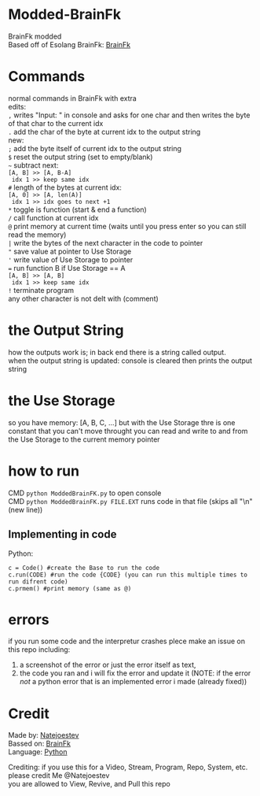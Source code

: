   
# Modded-BrainFk
BrainFk modded  
Based off of Esolang BrainFk: [BrainFk](https://esolangs.org/wiki/Brainfuck)  
  
# Commands
normal commands in BrainFk with extra  
edits:  
`,` writes "Input: " in console and asks for one char and then writes the byte of that char to the current idx  
`.` add the char of the byte at current idx to the output string  
new:  
`;` add the byte itself of current idx to the output string  
`$` reset the output string (set to empty/blank)  
`~` subtract next:  
`[A, B] >> [A, B-A]`  
` idx 1 >> keep same idx`  
`#` length of the bytes at current idx:  
`[A, 0] >> [A, len(A)]`  
` idx 1 >> idx goes to next +1`  
`*` toggle is function (start & end a function)  
`/` call function at current idx  
`@` print memory at current time (waits until you press enter so you can still read the memory)  
`|` write the bytes of the next character in the code to pointer  
`"` save value at pointer to Use Storage  
`'` write value of Use Storage to pointer  
`=` run function B if Use Storage == A  
`[A, B] >> [A, B]`  
` idx 1 >> keep same idx`  
`!` terminate program  
any other character is not delt with (comment)
  
# the Output String
how the outputs work is; in back end there is a string called output.  
when the output string is updated: console is cleared then prints the output string  

# the Use Storage
so you have memory: [A, B, C, ...]
but with the Use Storage thre is one constant that you can't move throught
you can read and write to and from the Use Storage to the current memory pointer
  
# how to run
CMD `python ModdedBrainFK.py` to open console  
CMD `python ModdedBrainFK.py FILE.EXT` runs code in that file (skips all "\n" (new line))

## Implementing in code
Python:  
```from ModdedBrainFK import Code #import interpreter
c = Code() #create the Base to run the code
c.run(CODE) #run the code {CODE} (you can run this multiple times to run difrent code)
c.prmem() #print memory (same as @)
```

# errors
if you run some code and the interpretur crashes plece make an issue on this repo including:
1. a screenshot of the error or just the error itself as text,
2. the code you ran
and i will fix the error and update it
(NOTE: if the error *not* a python error that is an implemented error i made (already fixed))

# Credit
Made by: [Natejoestev](https://github.com/Natejoestev)  
Bassed on: [BrainFk](https://esolangs.org/wiki/Brainfuck)  
Language: [Python](https://www.python.org/)  

Crediting:
 if you use this for a Video, Stream, Program, Repo, System, etc. please credit Me @Natejoestev  
 you are allowed to View, Revive, and Pull this repo  
